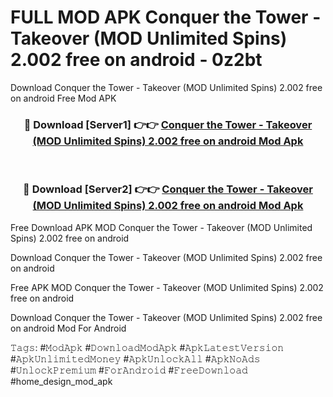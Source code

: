 # FULL MOD APK Conquer the Tower - Takeover (MOD Unlimited Spins) 2.002 free on android - 0z2bt
Download Conquer the Tower - Takeover (MOD Unlimited Spins) 2.002 free on android Free Mod APK

<div align="center">
<h3>🔴 Download [Server1] 👉👉 <a href="https://apk-comot.site?title=Conquer_the_Tower_-_Takeover_(MOD_Unlimited_Spins)_2.002_free_on_android">Conquer the Tower - Takeover (MOD Unlimited Spins) 2.002 free on android Mod Apk</a></h3><br>

<h3>🔴 Download [Server2] 👉👉 <a href="https://apk-comot.site?title=Conquer_the_Tower_-_Takeover_(MOD_Unlimited_Spins)_2.002_free_on_android">Conquer the Tower - Takeover (MOD Unlimited Spins) 2.002 free on android Mod Apk</a></h3>
</div>


Free Download APK MOD Conquer the Tower - Takeover (MOD Unlimited Spins) 2.002 free on android

Download Conquer the Tower - Takeover (MOD Unlimited Spins) 2.002 free on android 

Free APK MOD Conquer the Tower - Takeover (MOD Unlimited Spins) 2.002 free on android 

Download Conquer the Tower - Takeover (MOD Unlimited Spins) 2.002 free on android Mod For Android

𝚃𝚊𝚐𝚜: #𝙼𝚘𝚍𝙰𝚙𝚔 #𝙳𝚘𝚠𝚗𝚕𝚘𝚊𝚍𝙼𝚘𝚍𝙰𝚙𝚔 #𝙰𝚙𝚔𝙻𝚊𝚝𝚎𝚜𝚝𝚅𝚎𝚛𝚜𝚒𝚘𝚗 #𝙰𝚙𝚔𝚄𝚗𝚕𝚒𝚖𝚒𝚝𝚎𝚍𝙼𝚘𝚗𝚎𝚢 #𝙰𝚙𝚔𝚄𝚗𝚕𝚘𝚌𝚔𝙰𝚕𝚕 #𝙰𝚙𝚔𝙽𝚘𝙰𝚍𝚜 #𝚄𝚗𝚕𝚘𝚌𝚔𝙿𝚛𝚎𝚖𝚒𝚞𝚖 #𝙵𝚘𝚛𝙰𝚗𝚍𝚛𝚘𝚒𝚍 #𝙵𝚛𝚎𝚎𝙳𝚘𝚠𝚗𝚕𝚘𝚊𝚍 #home_design_mod_apk